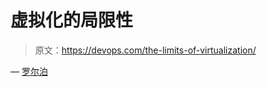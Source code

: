 # 虚拟化的局限性

> 原文：<https://devops.com/the-limits-of-virtualization/>

— [罗尔泊](https://devops.com/author/breselman/)